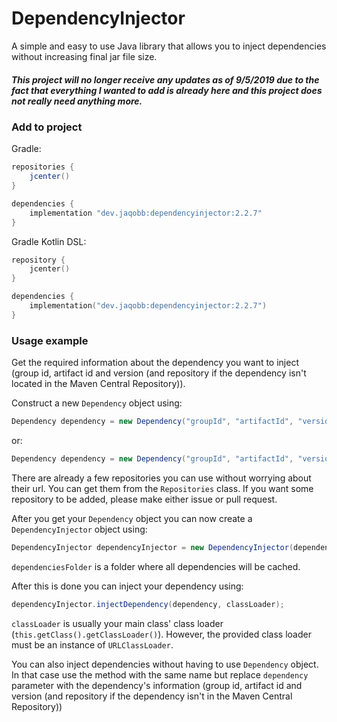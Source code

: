 DependencyInjector
=========

A simple and easy to use Java library that allows you to inject dependencies without increasing final jar file size.

##### This project will no longer receive any updates as of 9/5/2019 due to the fact that everything I wanted to add is already here and this project does not really need anything more.

### Add to project

Gradle:

```groovy
repositories {
	jcenter()
}

dependencies {
	implementation "dev.jaqobb:dependencyinjector:2.2.7"
}
```

Gradle Kotlin DSL:

```kotlin
repository {
	jcenter()
}

dependencies {
	implementation("dev.jaqobb:dependencyinjector:2.2.7")
}
```

### Usage example

Get the required information about the dependency you want to inject (group id, artifact id and version (and repository if the dependency isn't located in the Maven Central Repository)).

Construct a new `Dependency` object using:

```java
Dependency dependency = new Dependency("groupId", "artifactId", "version");
```

or:

```java
Dependency dependency = new Dependency("groupId", "artifactId", "version", "repositoryUrl");
```

There are already a few repositories you can use without worrying about their url. You can get them from the `Repositories` class. If you want some repository to be added, please make either issue or pull request.

After you get your `Dependency` object you can now create a `DependencyInjector` object using:

```java
DependencyInjector dependencyInjector = new DependencyInjector(dependenciesFolder);
```

`dependenciesFolder` is a folder where all dependencies will be cached.

After this is done you can inject your dependency using:

```java
dependencyInjector.injectDependency(dependency, classLoader);
```

`classLoader` is usually your main class' class loader (`this.getClass().getClassLoader()`). However, the provided class loader must be an instance of `URLClassLoader`.

You can also inject dependencies without having to use `Dependency` object. In that case use the method with the same name but replace `dependency` parameter with the dependency's information (group id, artifact id and version (and repository if the dependency isn't in the Maven Central Repository))
